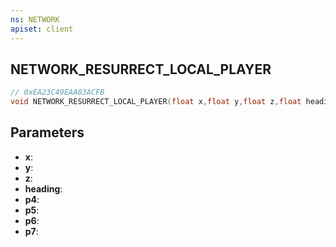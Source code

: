 ```yaml
---
ns: NETWORK
apiset: client
---
```

## NETWORK_RESURRECT_LOCAL_PLAYER

```c
// 0xEA23C49EAA83ACFB
void NETWORK_RESURRECT_LOCAL_PLAYER(float x,float y,float z,float heading,int p4,BOOL p5,Any p6,BOOL p7);
```


## Parameters
* **x**:
* **y**:
* **z**:
* **heading**:
* **p4**:
* **p5**:
* **p6**:
* **p7**: